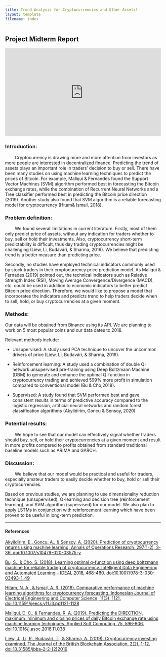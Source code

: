 ```yaml
---
title: Trend Analysis for Cryptocurrencies and Other Assets!
layout: template
filename: index
--- 
```


## Project Midterm Report

<div style="
    position: relative;
    width: 100%;
    height: 0;
    padding-bottom: 56.4%;
">
<iframe autoplay="" controls="0" width="560" height="315" src="https://www.youtube.com/embed/yKzHvXDgXkI/?controls=0&amp;rel=0&amp;showinfo=0" frameborder="0" allow="accelerometer; autoplay; clipboard-write; encrypted-media; gyroscope; picture-in-picture" allowfullscreen="" style="
    position: absolute;
    width: 100%;
    height: 100%;
    left: 0;
    top: 0;
"></iframe>
   </div>
   
### Introduction: 

&nbsp;&nbsp;&nbsp;&nbsp;&nbsp;&nbsp;&nbsp;&nbsp;Cryptocurrency is drawing more and more attention from investors as more people are interested in decentralized finance. Predicting the trend of assets plays an important role in traders’ decision to buy or sell. There have been many studies on using machine learning techniques to predict the prices of Bitcoin. For example, Mallqui & Fernandes found the Support Vector Machines (SVM) algorithm performed best in forecasting the Bitcoin exchange rates, while the combination of Recurrent Neural Networks and a Tree classifier performed best in predicting the Bitcoin price direction (2019). Another study also found that SVM algorithm is a reliable forecasting model for cryptocurrency (Hitam& Ismail, 2018). 

### Problem definition: 

&nbsp;&nbsp;&nbsp;&nbsp;&nbsp;&nbsp;&nbsp;&nbsp;We found several limitations in current literature. Firstly, most of them only predict price of assets, without any indication for traders whether to buy, sell or hold their investments. Also, cryptocurrency short-term predictability is difficult, thus day trading cryptocurrencies might be challenging (Liew, Li, Budavári, & Sharma, 2019). We believe that predicting trend is a better measure than predicting price.  

Secondly, no studies have employed technical indicators commonly used by stock traders in their cryptocurrency price prediction model. As Mallqui & Fernades (2019) pointed out, the technical indicators such as Relative Strength Index (RSI), Moving Average Convergence/Divergence (MACD), etc. could be used in addition to economic indicators to better predict Bitcoin price direction. Therefore, we would like to propose a model that incorporates the indicators and predicts trend to help traders decide when to sell, hold, or buy cryptocurrencies at a given moment. 

### Methods: 

Our data will be obtained from Binance using its API. We are planning to work on 5 most popular coins and our data dates to 2018.  

Relevant methods include: 

- Unsupervised: A study used PCA technique to uncover the uncommon drivers of price 	  (Liew, Li, Budavári, & Sharma, 2019). 

- Reinforcement learning: A study used a combination of double Q-network unsupervised 	pre-training using Deep Boltzmann Machine (DBM) to generate and enhance the 		       optimal Q-function in cryptocurrency trading and achieved 599% more profit in       simulation compared to conventional model (Bu & Cho,2018).  

- Supervised: A study found that SVM performed best and gave consistent results in terms 	of predictive accuracy compared to the logistic regression, artificial neural networks and 	random forest classification algorithms (Akyildirim, Goncu & Sensoy, 2020) 

### Potential results: 

&nbsp;&nbsp;&nbsp;&nbsp;&nbsp;&nbsp;&nbsp;&nbsp;We hope to see that our model can effectively signal whether traders should buy, sell, or hold their cryptocurrencies at a given moment and result in more profits compared to profits obtained from standard traditional baseline models such as ARIMA and GARCH. 

### Discussion: 

&nbsp;&nbsp;&nbsp;&nbsp;&nbsp;&nbsp;&nbsp;&nbsp;We believe that our model would be practical and useful for traders, especially amateur traders to easily decide whether to buy, hold or sell their cryptocurrencies.  

Based on previous studies, we are planning to use dimensionality reduction technique (unsupervised), Q-learning and decision tree (reinforcement learning), and SVM algorithm (supervised) for our model. We also plan to apply LSTMs in conjunction with reinforcement learning which have been proven to be useful in long-term prediction. 

______

#### References 

[Akyildirim, E., Goncu, A., & Sensoy, A. (2020). Prediction of cryptocurrency returns using machine learning. Annals of Operations Research, 297(1-2), 3-36. doi:10.1007/s10479-020-03575-y](https://www.researchgate.net/publication/340500312_Prediction_of_cryptocurrency_returns_using_machine_learning)

[Bu, S., & Cho, S. (2018). Learning optimal q-function using deep boltzmann machine for reliable trading of cryptocurrency. Intelligent Data Engineering and Automated Learning – IDEAL 2018, 468-480. doi:10.1007/978-3-030-03493-1_49](https://ouci.dntb.gov.ua/en/works/7P22RGxl/)

[Hitam, N. A., & Ismail, A. R. (2018). Comparative performance of machine learning algorithms for cryptocurrency forecasting. Indonesian Journal of Electrical Engineering and Computer Science, 11(3), 1121. doi:10.11591/ijeecs.v11.i3.pp1121-1128](https://www.researchgate.net/publication/326837070_Comparative_Performance_of_Machine_Learning_Algorithms_for_Cryptocurrency_Forecasting)

[Mallqui, D. C., & Fernandes, R. A. (2019). Predicting the DIRECTION, maximum, minimum and closing prices of daily Bitcoin exchange rate using machine learning techniques. Applied Soft Computing, 75, 596-606. doi:10.1016/j.asoc.2018.11.038](https://www.sciencedirect.com/science/article/pii/S1568494618306707)

[Liew, J., Li, R., Budavári, T., & Sharma, A. (2019). Cryptocurrency investing examined. The Journal of the British Blockchain Association, 2(2), 1-12. doi:10.31585/jbba-2-2-(2)2019](https://www.researchgate.net/publication/337011389_Cryptocurrency_Investing_Examined)

 